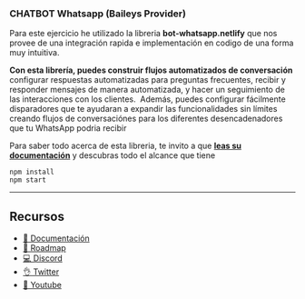 ### CHATBOT Whatsapp (Baileys Provider)

Para este ejercicio he utilizado la libreria **bot-whatsapp.netlify** que nos provee de una integración rapida
e implementación en codigo de una forma muy intuitiva.

**Con esta librería, puedes construir flujos automatizados de conversación** configurar respuestas automatizadas para preguntas frecuentes, recibir y responder mensajes de manera automatizada, y hacer un seguimiento de las interacciones con los clientes.  
Además, puedes configurar fácilmente disparadores que te ayudaran a expandir las funcionalidades sin límites creando flujos de conversaciónes para los diferentes desencadenadores que tu WhatsApp podria recibir 

Para saber todo acerca de esta libreria, te invito a que **[leas su documentación](https://bot-whatsapp.netlify.app/)** y descubras todo el alcance que tiene


```
npm install
npm start
```

---
## Recursos
- [📄 Documentación](https://bot-whatsapp.netlify.app/)
- [🚀 Roadmap](https://github.com/orgs/codigoencasa/projects/1)
- [💻 Discord](https://link.codigoencasa.com/DISCORD)
- [👌 Twitter](https://twitter.com/leifermendez)
- [🎥 Youtube](https://www.youtube.com/watch?v=5lEMCeWEJ8o&list=PL_WGMLcL4jzWPhdhcUyhbFU6bC0oJd2BR)
